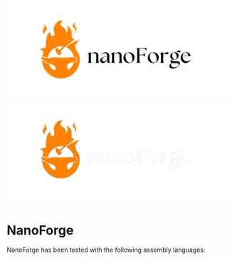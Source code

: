 <!-- Light mode image only -->
![NanoForge Light](resources/lightlogo.png#gh-light-mode-only)

<!-- Dark mode image only -->
![NanoForge Dark](resources/darklogo.png#gh-dark-mode-only)

# NanoForge
NanoForge has been tested with the following assembly languages:



